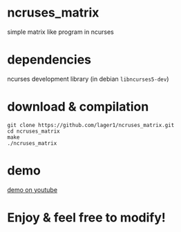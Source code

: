 # ncruses_matrix
simple matrix like program in ncurses

# dependencies
ncurses development library
(in debian `libncurses5-dev`)

# download & compilation
```
git clone https://github.com/lager1/ncruses_matrix.git
cd ncruses_matrix
make
./ncruses_matrix
```

# demo
[demo on youtube](https://www.youtube.com/watch?v=yBv6c\_ttJO4)

# Enjoy & feel free to modify!
